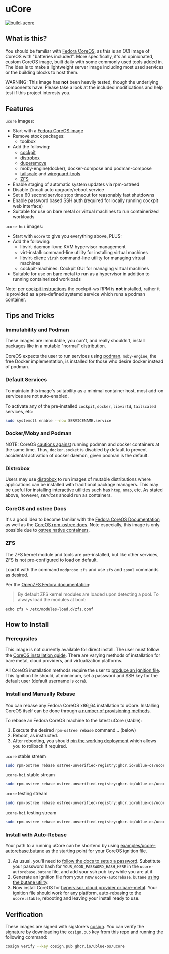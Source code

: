 # uCore

[![build-ucore](https://github.com/ublue-os/ucore/actions/workflows/build.yml/badge.svg)](https://github.com/ublue-os/ucore/actions/workflows/build.yml)

## What is this?

You should be familiar with [Fedora CoreOS](https://getfedora.org/coreos/), as this is an OCI image of CoreOS with "batteries included". More specifically, it's an opinionated, custom CoreOS image, built daily with some commonly used tools added in. The idea is to make a lightweight server image including most used services or the building blocks to host them.

WARNING: This image has **not** been heavily tested, though the underlying components have. Please take a look at the included modifications and help test if this project interests you.

## Features

`ucore` images:

- Start with a [Fedora CoreOS image](https://quay.io/repository/fedora/fedora-coreos?tab=tags)
- Remove stock packages:
  - toolbox
- Add the following:
  - [cockpit](https://cockpit-project.org)
  - [distrobox](https://github.com/89luca89/distrobox)
  - [duperemove](https://github.com/markfasheh/duperemove)
  - moby-engine(docker), docker-compose and podman-compose
  - [tailscale](https://tailscale.com) and [wireguard-tools](https://www.wireguard.com)
  - [ZFS](https://openzfs.github.io/openzfs-docs/Getting%20Started/Fedora/index.html)
- Enable staging of automatic system updates via rpm-ostreed
- Disable Zincati auto upgrade/reboot service
- Set a 60 second service stop timeout for reasonably fast shutdowns
- Enable password based SSH auth (required for locally running cockpit web interface)
- Suitable for use on bare metal or virtual machines to run containerized workloads

`ucore-hci` images:

- Start with `ucore` to give you everything above, PLUS:
- Add the following:
  - libvirt-daemon-kvm: KVM hypervisor management
  - virt-install: command-line utility for installing virtual machines
  - libvirt-client: `virsh` command-line utility for managing virtual machines
  - cockpit-machines: Cockpit GUI for managing virtual machines
- Suitable for use on bare metal to run as a hypervisor in addition to running containerized workloads

Note: per [cockpit instructions](https://cockpit-project.org/running.html#coreos) the cockpit-ws RPM is **not** installed, rather it is provided as a pre-defined systemd service which runs a podman container.

## Tips and Tricks

### Immutability and Podman

These images are immutable, you can't, and really shouldn't, install packages like in a mutable "normal" distribution.

CoreOS expects the user to run services using [podman](https://podman.io). `moby-engine`, the free Docker implementation, is installed for those who desire docker instead of podman.

### Default Services

To maintain this image's suitability as a minimal container host, most add-on services are not auto-enabled.

To activate any of the pre-installed `cockpit`, `docker`, `libvirtd`, `tailscaled` services, etc:

```bash
sudo systemctl enable --now SERVICENAME.service
```

### Docker/Moby and Podman

NOTE: CoreOS [cautions against](https://docs.fedoraproject.org/en-US/fedora-coreos/faq/#_can_i_run_containers_via_docker_and_podman_at_the_same_time) running podman and docker containers at the same time.  Thus, `docker.socket` is disabled by default to prevent accidental activation of docker daemon, given podman is the default.

### Distrobox

Users may use [distrobox](https://github.com/89luca89/distrobox) to run images of mutable distributions where applications can be installed with traditional package managers. This may be useful for installing interactive utilities such has `htop`, `nmap`, etc. As stated above, however, *services* should run as containers.

### CoreOS and ostree Docs

It's a good idea to become familar with the [Fedora CoreOS Documentation](https://docs.fedoraproject.org/en-US/fedora-coreos/) as well as the [CoreOS rpm-ostree docs](https://coreos.github.io/rpm-ostree/). Note especially, this image is only possible due to [ostree native containers](https://coreos.github.io/rpm-ostree/container/).

### ZFS

The ZFS kernel module and tools are pre-installed, but like other services, ZFS is not pre-configured to load on default.

Load it with the command `modprobe zfs` and use `zfs` and `zpool` commands as desired.

Per the [OpenZFS Fedora documentation](https://openzfs.github.io/openzfs-docs/Getting%20Started/Fedora/index.html):

> By default ZFS kernel modules are loaded upon detecting a pool. To always load the modules at boot:

```
echo zfs > /etc/modules-load.d/zfs.conf
```

## How to Install

### Prerequsites

This image is not currently available for direct install. The user must follow the [CoreOS installation guide](https://docs.fedoraproject.org/en-US/fedora-coreos/bare-metal/). There are varying methods of installation for bare metal, cloud providers, and virtualization platforms.

All CoreOS installation methods require the user to [produce an Ignition file](https://docs.fedoraproject.org/en-US/fedora-coreos/producing-ign/). This Ignition file should, at mimimum, set a password and SSH key for the default user (default username is `core`).

### Install and Manually Rebase

You can rebase any Fedora CoreOS x86_64 installation to uCore.  Installing CoreOS itself can be done through [a number of provisioning methods](https://docs.fedoraproject.org/en-US/fedora-coreos/bare-metal/).

To rebase an Fedora CoreOS machine to the latest uCore (stable):

1. Execute the desired `rpm-ostree rebase` command... (below)
1. Reboot, as instructed.
1. After rebooting, you should [pin the working deployment](https://docs.fedoraproject.org/en-US/fedora-silverblue/faq/#_how_can_i_upgrade_my_system_to_the_next_major_version_for_instance_rawhide_or_an_upcoming_fedora_release_branch_while_keeping_my_current_deployment) which allows you to rollback if required.

`ucore` stable stream

```bash
sudo rpm-ostree rebase ostree-unverified-registry:ghcr.io/ublue-os/ucore:stable
```

`ucore-hci` stable stream

```bash
sudo rpm-ostree rebase ostree-unverified-registry:ghcr.io/ublue-os/ucore-hci:stable
```

`ucore` testing stream

```bash
sudo rpm-ostree rebase ostree-unverified-registry:ghcr.io/ublue-os/ucore:testing
```

`ucore-hci` testing stream

```bash
sudo rpm-ostree rebase ostree-unverified-registry:ghcr.io/ublue-os/ucore-hci:testing
```

### Install with Auto-Rebase

Your path to a running uCore can be shortend by using [examples/ucore-autorebase.butane](examples/ucore-autorebase.butane) as the starting point for your CoreOS ignition file.

1. As usual, you'll need to [follow the docs to setup a password](https://coreos.github.io/butane/examples/#using-password-authentication). Substitute your password hash for `YOUR_GOOD_PASSWORD_HASH_HERE` in the `ucore-autorebase.butane` file, and add your ssh pub key while you are at it.
1. Generate an ignition file from your new `ucore-autorebase.butane` [using the butane utility](https://coreos.github.io/butane/getting-started/).
1. Now install CoreOS for [hypervisor, cloud provider or bare-metal](https://docs.fedoraproject.org/en-US/fedora-coreos/bare-metal/). Your ignition file should work for any platform, auto-rebasing to the `ucore:stable`, rebooting and leaving your install ready to use.

## Verification

These images are signed with sigstore's [cosign](https://docs.sigstore.dev/cosign/overview/). You can verify the signature by downloading the `cosign.pub` key from this repo and running the following command:

```bash
cosign verify --key cosign.pub ghcr.io/ublue-os/ucore
```

